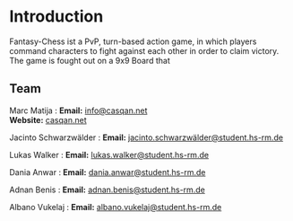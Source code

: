 # Introduction

Fantasy-Chess ist a PvP, turn-based action game, in which players command characters
to fight against each other in order to claim victory. The game is fought out on a 
9x9 Board that 

## Team

Marc Matija
: **Email:** [info@casqan.net](mailto:info@casqan.net)  
**Website:** [casqan.net](https://casqan.net/)

Jacinto Schwarzwälder
: **Email:** [jacinto.schwarzwälder@student.hs-rm.de](mailto:jacinto.schwarzwälder@student.hs-rm.de)

Lukas Walker
: **Email:** [lukas.walker@student.hs-rm.de](mailto:lukas.walker@student.hs-rm.de)

Dania Anwar
: **Email:** [dania.anwar@student.hs-rm.de](mailto:dania.anwar@student.hs-rm.de)

Adnan Benis
: **Email:** [adnan.benis@student.hs-rm.de](mailto:adnan.benis@student.hs-rm.de)

Albano Vukelaj
: **Email:** [albano.vukelaj@student.hs-rm.de](mailto:albano.vukelaj@student.hs-rm.de)
